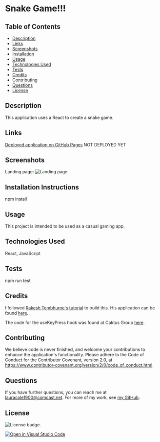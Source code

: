 # Snake Game!!!

## Table of Contents

* [Description](#description)
* [Links](#links)
* [Screenshots](#screenshots)
* [Installation](#installation)
* [Usage](#usage)
* [Technologies Used](#technologies)
* [Tests](#tests)
* [Credits](#credits)
* [Contributing](#contributing)
* [Questions](#questions)
* [License](#license)

## Description

This application uses a React to create a snake game.

## Links

[Deployed application on GitHub Pages](https://#) NOT DEPLOYED YET

## Screenshots

Landing page:
![Landing page](assets/#.png)

## Installation Instructions

npm install

## Usage

This project is intended to be used as a casual gaming app.

## Technologies Used

React, JavaScript

## Tests

npm run test

## Credits

I followed [Rakesh Tembhurne's tutorial](https://medium.com/swlh/how-i-created-a-snake-game-in-react-7743fc599084) to build this. His application can be found [here](https://github.com/rakeshtembhurne/snake-game).

The code for the useKeyPress hook was found at Caktus Group [here](https://www.caktusgroup.com/blog/2020/07/01/usekeypress-hook-react/).

## Contributing

We believe code is never finished, and welcome your contributions to enhance the application's functionality. Please adhere to the Code of Conduct for the Contributor Covenant, version 2.0, at https://www.contributor-covenant.org/version/2/0/code_of_conduct.html.

## Questions

If you have further questions, you can reach me at lauracole1900@comcast.net. For more of my work, see [my GitHub](https://github.com/LauraCole1900).

## License

![License badge](https://img.shields.io/badge/license-MIT-brightgreen).

[![Open in Visual Studio Code](https://open.vscode.dev/badges/open-in-vscode.svg)](https://open.vscode.dev/LauraCole1900/bcms)